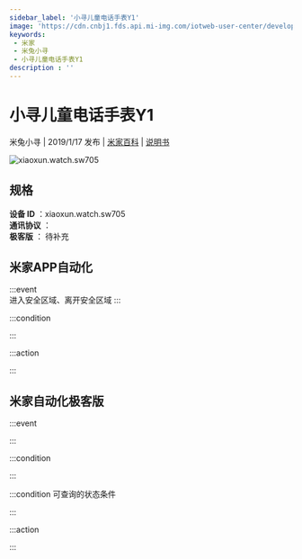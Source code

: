 ```yaml
---
sidebar_label: '小寻儿童电话手表Y1'
image: 'https://cdn.cnbj1.fds.api.mi-img.com/iotweb-user-center/developer_16788709875146sKxzt31.png?GalaxyAccessKeyId=AKVGLQWBOVIRQ3XLEW&Expires=9223372036854775807&Signature=2iikyh6QfRjz32+PdtztgQU5b1g='
keywords: 
 - 米家
 - 米兔小寻
 - 小寻儿童电话手表Y1
description : ''
---
```

# 小寻儿童电话手表Y1

米兔小寻 | 2019/1/17 发布 | [米家百科](https://home.mi.com/webapp/content/baike/product/index.html?model=xiaoxun.watch.sw705) | [说明书](https://home.mi.com/views/introduction.html?model=xiaoxun.watch.sw705&region=cn)

![xiaoxun.watch.sw705](https://cdn.cnbj1.fds.api.mi-img.com/iotweb-user-center/developer_16788709875146sKxzt31.png?GalaxyAccessKeyId=AKVGLQWBOVIRQ3XLEW&Expires=9223372036854775807&Signature=2iikyh6QfRjz32+PdtztgQU5b1g=)

## 规格  
> 
**设备 ID** ：xiaoxun.watch.sw705  
**通讯协议** ：  
**极客版**  ： 待补充 


## 米家APP自动化  

:::event  
进入安全区域、离开安全区域
:::

:::condition  

:::

:::action   

:::

## 米家自动化极客版  

:::event  

:::

:::condition  

:::

:::condition 可查询的状态条件  

:::

:::action  

:::

        
